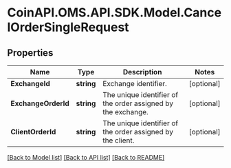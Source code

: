 # CoinAPI.OMS.API.SDK.Model.CancelOrderSingleRequest
## Properties

Name | Type | Description | Notes
------------ | ------------- | ------------- | -------------
**ExchangeId** | **string** | Exchange identifier. | [optional] 
**ExchangeOrderId** | **string** | The unique identifier of the order assigned by the exchange. | [optional] 
**ClientOrderId** | **string** | The unique identifier of the order assigned by the client. | [optional] 

[[Back to Model list]](../README.md#documentation-for-models) [[Back to API list]](../README.md#documentation-for-api-endpoints) [[Back to README]](../README.md)

